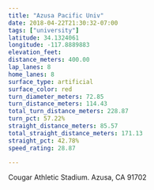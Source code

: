 ```yaml
---
title: "Azusa Pacific Univ"
date: 2018-04-22T21:30:32-07:00
tags: ["university"]
latitude: 34.1324061
longitude: -117.8889883
elevation_feet:
distance_meters: 400.00
lap_lanes: 8
home_lanes: 8
surface_type: artificial
surface_color: red
turn_diameter_meters: 72.85
turn_distance_meters: 114.43
total_turn_distance_meters: 228.87
turn_pct: 57.22%
straight_distance_meters: 85.57
total_straight_distance_meters: 171.13
straight_pct: 42.78%
speed_rating: 28.87

---
```


Cougar Athletic Stadium. Azusa, CA 91702

<!--more-->
